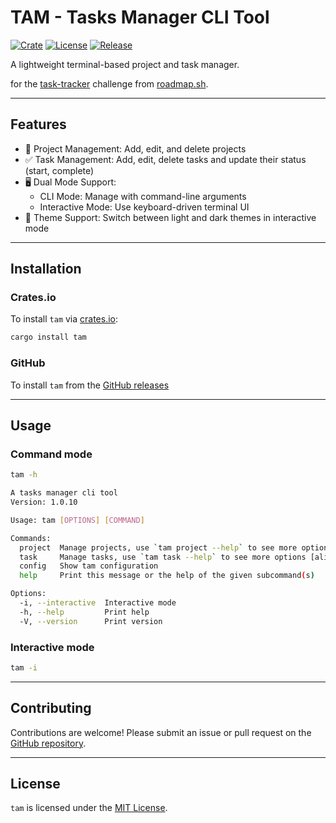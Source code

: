 # TAM - Tasks Manager CLI Tool

[![Crate](https://img.shields.io/crates/v/tam.svg)](https://crates.io/crates/tam)
[![License](https://img.shields.io/badge/license-MIT-blue.svg)](https://github.com/wst7/tam/blob/main/LICENSE.md)
[![Release](https://github.com/wst7/tam/actions/workflows/release.yml/badge.svg)](https://github.com/wst7/tam/actions/workflows/release.yml)

A lightweight terminal-based project and task manager.

for the [task-tracker](https://roadmap.sh/projects/task-tracker) challenge from [roadmap.sh](https://roadmap.sh/).


<!-- ![Demo GIF](assets/demo.gif) -->

---

## Features
- 📁 Project Management: Add, edit, and delete projects
- ✅ Task Management: Add, edit, delete tasks and update their status (start, complete)
- 🖥 Dual Mode Support:
	* CLI Mode: Manage with command-line arguments
	* Interactive Mode: Use keyboard-driven terminal UI
- 🎨 Theme Support: Switch between light and dark themes in interactive mode

---

## Installation

### Crates.io
To install `tam` via [crates.io](https://crates.io):

```bash
cargo install tam
```

### GitHub
To install `tam` from the [GitHub releases](https://github.com/wst7/tam/releases)

---

## Usage

### Command mode
```bash
tam -h
```

```bash
A tasks manager cli tool
Version: 1.0.10

Usage: tam [OPTIONS] [COMMAND]

Commands:
  project  Manage projects, use `tam project --help` to see more options [aliases: p]
  task     Manage tasks, use `tam task --help` to see more options [aliases: t]
  config   Show tam configuration
  help     Print this message or the help of the given subcommand(s)

Options:
  -i, --interactive  Interactive mode
  -h, --help         Print help
  -V, --version      Print version

```

### Interactive mode
```bash
tam -i
```
---

## Contributing

Contributions are welcome! Please submit an issue or pull request on the [GitHub repository](https://github.com/wst7/tam).

---

## License

`tam` is licensed under the [MIT License](LICENSE).
